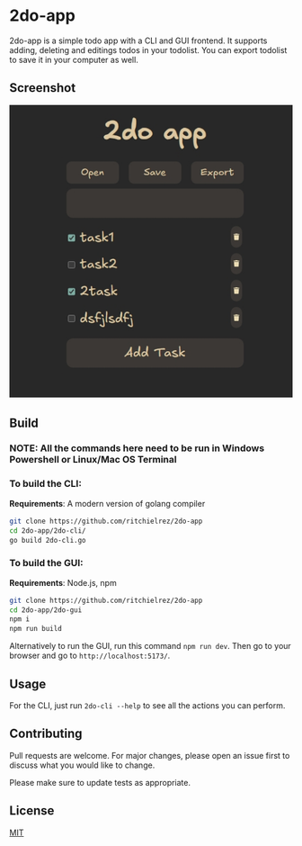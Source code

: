 # 2do-app

2do-app is a simple todo app with a CLI and GUI frontend. It supports adding, deleting and editings todos in your todolist. You can export todolist to save it in your computer as well.

## Screenshot
![2do-gui](./Screenshot_GUI.jpeg)

## Build

### NOTE: All the commands here need to be run in Windows Powershell or Linux/Mac OS Terminal

### To build the CLI:

**Requirements**: A modern version of golang compiler

```bash
git clone https://github.com/ritchielrez/2do-app
cd 2do-app/2do-cli/
go build 2do-cli.go
```

### To build the GUI:

**Requirements**: Node.js, npm

```bash
git clone https://github.com/ritchielrez/2do-app
cd 2do-app/2do-gui
npm i
npm run build
```

Alternatively to run the GUI, run this command `npm run dev`. Then go to your browser and go to `http://localhost:5173/`.

## Usage

For the CLI, just run `2do-cli --help` to see all the actions you can perform.

## Contributing

Pull requests are welcome. For major changes, please open an issue first
to discuss what you would like to change.

Please make sure to update tests as appropriate.

## License

[MIT](./LICENSE)
